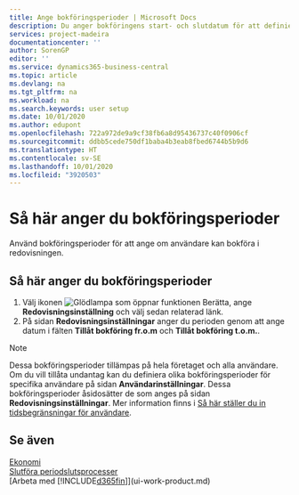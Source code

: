 ```yaml
---
title: Ange bokföringsperioder | Microsoft Docs
description: Du anger bokföringens start- och slutdatum för att definiera när användare kan bokföra i redovisningen.
services: project-madeira
documentationcenter: ''
author: SorenGP
editor: ''
ms.service: dynamics365-business-central
ms.topic: article
ms.devlang: na
ms.tgt_pltfrm: na
ms.workload: na
ms.search.keywords: user setup
ms.date: 10/01/2020
ms.author: edupont
ms.openlocfilehash: 722a972de9a9cf38fb6a8d95436737c40f0906cf
ms.sourcegitcommit: ddbb5cede750df1baba4b3eab8fbed6744b5b9d6
ms.translationtype: HT
ms.contentlocale: sv-SE
ms.lasthandoff: 10/01/2020
ms.locfileid: "3920503"
---
```

# <a name="specify-posting-periods"></a>Så här anger du bokföringsperioder
Använd bokföringsperioder för att ange om användare kan bokföra i redovisningen.  

## <a name="to-specify-posting-periods"></a>Så här anger du bokföringsperioder
1. Välj ikonen ![Glödlampa som öppnar funktionen Berätta](media/ui-search/search_small.png "Berätta vad du vill göra"), ange **Redovisningsinställning** och välj sedan relaterad länk.  
2. På sidan **Redovisningsinställningar** anger du perioden genom att ange datum i fälten **Tillåt bokföring fr.o.m** och **Tillåt bokföring t.o.m.**.  

> [!NOTE]  
>   Dessa bokföringsperioder tillämpas på hela företaget och alla användare. Om du vill tillåta undantag kan du definiera olika bokföringsperioder för specifika användare på sidan **Användarinställningar**. Dessa bokföringsperioder åsidosätter de som anges på sidan **Redovisningsinställningar**. Mer information finns i [Så här ställer du in tidsbegränsningar för användare](ui-define-granular-permissions.md#to-set-up-user-time-constraints).

## <a name="see-also"></a>Se även
[Ekonomi](finance.md)  
[Slutföra periodslutsprocesser](year-how-complete-period-end-processes.md)  
[Arbeta med [!INCLUDE[d365fin](includes/d365fin_md.md)]](ui-work-product.md)
